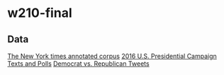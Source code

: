 # w210-final

## Data
[The New York times annotated corpus](http://oskicat.berkeley.edu/record=b23996245~S1)
[2016 U.S. Presidential Campaign Texts and Polls](https://www.kaggle.com/alandu20/2016-us-presidential-campaign-texts-and-polls)
[Democrat vs. Republican Tweets](https://www.kaggle.com/kapastor/democratvsrepublicantweets)
